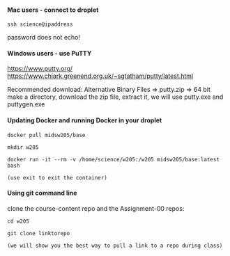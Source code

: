 #### Mac users - connect to droplet

```
ssh science@ipaddress
```
password does not echo!

#### Windows users - use PuTTY

https://www.putty.org/
https://www.chiark.greenend.org.uk/~sgtatham/putty/latest.html

Recommended download: Alternative Binary Files => putty.zip => 64 bit
make a directory, download the zip file, extract it, we will use putty.exe and puttygen.exe

#### Updating Docker and running Docker in your droplet

```
docker pull midsw205/base

mkdir w205

docker run -it --rm -v /home/science/w205:/w205 midsw205/base:latest bash

(use exit to exit the container)
```

#### Using git command line

clone the course-content repo and the Assignment-00 repos:

```
cd w205

git clone linktorepo

(we will show you the best way to pull a link to a repo during class)

```




